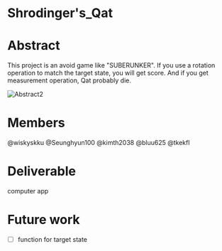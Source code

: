 # Shrodinger's_Qat


# Abstract
This project is an avoid game like "SUBERUNKER". If you use a rotation operation to match the target state, you will get score. And if you get measurement operation, Qat probably die.

![Abstract2](https://user-images.githubusercontent.com/87792403/152918456-de42b86e-d388-4541-8348-dfec63d39516.png)


# Members
@wiskyskku
@Seunghyun100
@kimth2038
@bluu625
@tkekfl

# Deliverable
computer app

# Future work
- [ ] function for target state